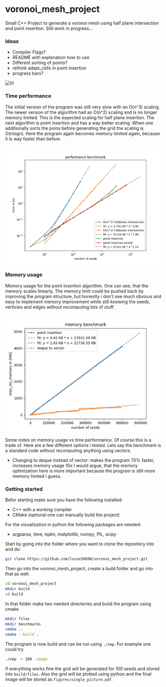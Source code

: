 # voronoi_mesh_project
Small C++ Project to generate a voronoi mesh using half plane intersection and point insertion. Still work in progress...

### Ideas
- Compiler Flags?
- README with explenation how to use 
- Different sorting of points?
- rethink adapt_cells in point insertion
- progress bars?

![til](./figures/example_voronoi_animation.gif)

### Time performance
The initial version of the program was still very slow with an O(n^3) scaling. The newer version of the algorithm had an O(n^2) scaling and is no longer memory limited. This is the expected scaling for half plane insertion. The next algorithm is point insertion and has a way better scaling. When one additionally sorts the poins before generating the grid the scaling is O(nlogn). Here the program again becomes memory limited again, because it is way faster than before.

![Image](./figures/example_benchmark.png)

### Memory usage
Memory usage for the point insertion algorithm. One can see, that the memory scales linearly. The memory limit could be pushed back by improving the program structure, but honestly i don't see much obvious and easy to implement memory improvement while still knowing the seeds, verticies and edges without recomputing lots of stuff. 

![Image](./figures/example_memory_benchmark.png)


Some notes on memory usage vs time performance. Of course this is a trade of. Here are a few different options i tested. Lets say the benchmark is a standard code without recomputing anything using vectors.

- Changing to deque instead of vector: makes the program 70% faster, increases memory usage 10x
I would argue, that the memory optimization here is more important because the program is still more memory limited i guess.

### Getting started
Befor starting make sure you have the following installed:

- C++ with a working compiler
- CMake (optional one can manually build the project)

For the visualization in python the following packages are needed:
- argparse, time, tqdm, matplotlib, numpy, PIL, scipy


Start by going into the folder where you want to clone the repository into and do:

```bash
git clone https://github.com/lucas56098/voronoi_mesh_project.git
```

Then go into the voronoi_mesh_project, create a build folder and go into that as well.

```bash
cd voronoi_mesh_project
mkdir build
cd build
```

In that folder make two needed directories and build the program using cmake

```bash
mkdir files
mkdir benchmarks
cmake ..
cmake --build .
```

The program is now build and can be run using `./vmp`. For example one could try

```bash
./vmp -n 100 -image
```

If everything works fine the grid will be generated for 100 seeds and stored into `build/files`. Also the grid will be plotted using python and the final image will be stored as `figures/single_picture.pdf`.